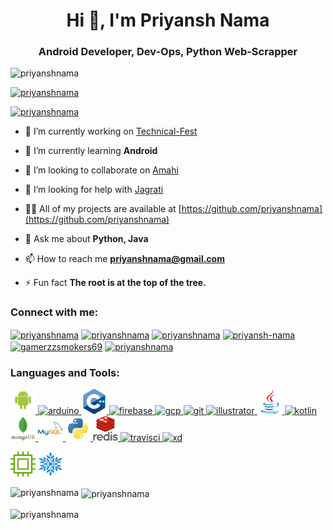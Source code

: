 <h1 align="center">Hi 👋, I'm Priyansh Nama</h1>
<h3 align="center">Android Developer, Dev-Ops, Python Web-Scrapper</h3>

<p align="left"> <img src="https://komarev.com/ghpvc/?username=priyanshnama&label=Profile%20views&color=0e75b6&style=flat" alt="priyanshnama" /> </p>

<p align="left"> <a href="https://github.com/ryo-ma/github-profile-trophy"><img src="https://github-profile-trophy.vercel.app/?username=priyanshnama" alt="priyanshnama" /></a> </p>

<p align="left"> <a href="https://twitter.com/priyanshnama" target="blank"><img src="https://img.shields.io/twitter/follow/priyanshnama?logo=twitter&style=for-the-badge" alt="priyanshnama" /></a> </p>

- 🔭 I’m currently working on [Technical-Fest](https://github.com/IIITDMJ-OPEN-SOURCE/Technical-Fest)

- 🌱 I’m currently learning **Android**

- 👯 I’m looking to collaborate on [Amahi](https://github.com/amahi/android)

- 🤝 I’m looking for help with [Jagrati](https://github.com/IIITDMJ-OPEN-SOURCE/Jagrati)

- 👨‍💻 All of my projects are available at [https://github.com/priyanshnama](https://github.com/priyanshnama)

- 💬 Ask me about **Python, Java**

- 📫 How to reach me **priyanshnama@gmail.com**

- ⚡ Fun fact **The root is at the top of the tree.**

<h3 align="left">Connect with me:</h3>
<p align="left">
<a href="https://dev.to/priyanshnama" target="blank"><img align="center" src="https://cdn.jsdelivr.net/npm/simple-icons@3.0.1/icons/dev-dot-to.svg" alt="priyanshnama" height="30" width="40" /></a>
<a href="https://twitter.com/priyanshnama" target="blank"><img align="center" src="https://cdn.jsdelivr.net/npm/simple-icons@3.0.1/icons/twitter.svg" alt="priyanshnama" height="30" width="40" /></a>
<a href="https://linkedin.com/in/priyanshnama" target="blank"><img align="center" src="https://cdn.jsdelivr.net/npm/simple-icons@3.0.1/icons/linkedin.svg" alt="priyanshnama" height="30" width="40" /></a>
<a href="https://stackoverflow.com/users/priyansh-nama" target="blank"><img align="center" src="https://cdn.jsdelivr.net/npm/simple-icons@3.0.1/icons/stackoverflow.svg" alt="priyansh-nama" height="30" width="40" /></a>
<a href="https://fb.com/gamerzzsmokers69" target="blank"><img align="center" src="https://cdn.jsdelivr.net/npm/simple-icons@3.0.1/icons/facebook.svg" alt="gamerzzsmokers69" height="30" width="40" /></a>
<a href="https://instagram.com/priyanshnama" target="blank"><img align="center" src="https://cdn.jsdelivr.net/npm/simple-icons@3.0.1/icons/instagram.svg" alt="priyanshnama" height="30" width="40" /></a>
</p>

<h3 align="left">Languages and Tools:</h3>
<p align="left"> <a href="https://developer.android.com" target="_blank"> <img src="https://raw.githubusercontent.com/devicons/devicon/master/icons/android/android-original-wordmark.svg" alt="android" width="40" height="40"/> </a> <a href="https://www.arduino.cc/" target="_blank"> <img src="https://cdn.worldvectorlogo.com/logos/arduino-1.svg" alt="arduino" width="40" height="40"/> </a> <a href="https://www.w3schools.com/cpp/" target="_blank"> <img src="https://raw.githubusercontent.com/devicons/devicon/master/icons/cplusplus/cplusplus-original.svg" alt="cplusplus" width="40" height="40"/> </a> <a href="https://firebase.google.com/" target="_blank"> <img src="https://www.vectorlogo.zone/logos/firebase/firebase-icon.svg" alt="firebase" width="40" height="40"/> </a> <a href="https://cloud.google.com" target="_blank"> <img src="https://www.vectorlogo.zone/logos/google_cloud/google_cloud-icon.svg" alt="gcp" width="40" height="40"/> </a> <a href="https://git-scm.com/" target="_blank"> <img src="https://www.vectorlogo.zone/logos/git-scm/git-scm-icon.svg" alt="git" width="40" height="40"/> </a> <a href="https://www.adobe.com/in/products/illustrator.html" target="_blank"> <img src="https://www.vectorlogo.zone/logos/adobe_illustrator/adobe_illustrator-icon.svg" alt="illustrator" width="40" height="40"/> </a> <a href="https://www.java.com" target="_blank"> <img src="https://raw.githubusercontent.com/devicons/devicon/master/icons/java/java-original.svg" alt="java" width="40" height="40"/> </a> <a href="https://kotlinlang.org" target="_blank"> <img src="https://www.vectorlogo.zone/logos/kotlinlang/kotlinlang-icon.svg" alt="kotlin" width="40" height="40"/> </a> <a href="https://www.mongodb.com/" target="_blank"> <img src="https://raw.githubusercontent.com/devicons/devicon/master/icons/mongodb/mongodb-original-wordmark.svg" alt="mongodb" width="40" height="40"/> </a> <a href="https://www.mysql.com/" target="_blank"> <img src="https://raw.githubusercontent.com/devicons/devicon/master/icons/mysql/mysql-original-wordmark.svg" alt="mysql" width="40" height="40"/> </a> <a href="https://www.python.org" target="_blank"> <img src="https://raw.githubusercontent.com/devicons/devicon/master/icons/python/python-original.svg" alt="python" width="40" height="40"/> </a> <a href="https://redis.io" target="_blank"> <img src="https://raw.githubusercontent.com/devicons/devicon/master/icons/redis/redis-original-wordmark.svg" alt="redis" width="40" height="40"/> </a> <a href="https://travis-ci.org" target="_blank"> <img src="https://www.vectorlogo.zone/logos/travis-ci/travis-ci-icon.svg" alt="travisci" width="40" height="40"/> </a> <a href="https://www.adobe.com/products/xd.html" target="_blank"> <img src="https://cdn.worldvectorlogo.com/logos/adobe-xd.svg" alt="xd" width="40" height="40"/> </a> </p>

<a href="https://docs.github.com/en/developers" target="_blank"><img src="arts/devbadge.gif" width="40" height="40"></a>  <a href="https://archiveprogram.github.com/" target="_blank"><img src="arts/acbadge.gif" width="40" height="40"></a> 

<p><img align="left" src="https://github-readme-stats.vercel.app/api/top-langs?username=priyanshnama&show_icons=true&locale=en&layout=compact" alt="priyanshnama" /></p>

<p>&nbsp;<img align="center" src="https://github-readme-stats.vercel.app/api?username=priyanshnama&show_icons=true&locale=en" alt="priyanshnama" /></p>

<p><img align="center" src="https://github-readme-streak-stats.herokuapp.com/?user=priyanshnama&" alt="priyanshnama" /></p>

